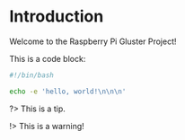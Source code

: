 # Introduction

Welcome to the Raspberry Pi Gluster Project!  


This is a code block:

```bash
#!/bin/bash

echo -e 'hello, world!\n\n\n'
```

?> This is a tip.

!> This is a warning!
